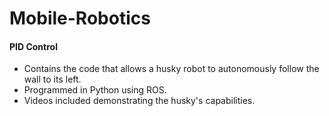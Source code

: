 # Mobile-Robotics

#### PID Control

- Contains the code that allows a husky robot to autonomously follow the wall to its left. 
- Programmed in Python using ROS.
- Videos included demonstrating the husky's capabilities. 
